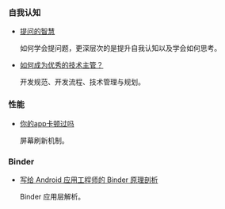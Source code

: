 
### 自我认知

- [提问的智慧](https://www.jianshu.com/p/60dd8e9cd12f)

  如何学会提问题，更深层次的是提升自我认知以及学会如何思考。

- [如何成为优秀的技术主管？](https://mp.weixin.qq.com/s?__biz=MzIzOTU0NTQ0MA==&mid=2247489730&idx=1&sn=d7f4dc5ac06ce2c088dcc38b96f0ad36&chksm=e92925cdde5eacdbc61b04d5824caab44b85122e43b259c48d6e4b7d2e950289f460f6bc6824&mpshare=1&scene=23&srcid=#rd)

  开发规范、开发流程、技术管理与规划。

### 性能 

- [你的app卡顿过吗](https://juejin.im/post/5d837cd1e51d4561cb5ddf66)
  
  屏幕刷新机制。

### Binder

- [写给 Android 应用工程师的 Binder 原理剖析](https://juejin.im/post/5acccf845188255c3201100f)

  Binder 应用层解析。

